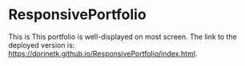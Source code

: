 # ResponsivePortfolio
This is
This portfolio is well-displayed on most screen.
The link to the deployed version is: https://dorinetk.github.io/ResponsivePortfolio/index.html.
